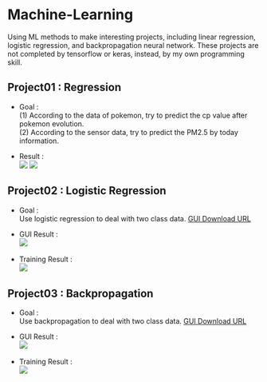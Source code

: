 # Machine-Learning
Using ML methods to make interesting projects, including linear regression, logistic regression, and backpropagation neural network. These projects are not completed by tensorflow or keras, instead, by my own programming skill.
>

## Project01 : Regression
- Goal :       
(1) According to the data of pokemon, try to predict the cp value after pokemon evolution.      
(2) According to the sensor data, try to predict the PM2.5 by today information.    
>
- Result :      
![](https://github.com/tailer954/Machine-Learning/blob/master/01_Regression/Image/PokemonRegressionSets.PNG)
![](https://github.com/tailer954/Machine-Learning/blob/master/01_Regression/Image/PM2.5RegressionSets.PNG)
>
## Project02 : Logistic Regression
- Goal :       
Use logistic regression to deal with two class data. [GUI Download URL](https://mega.nz/#!dLAAgA5B!0_6XgtUtmmPrjjVuam559NvQeqaXOSnygeApQZtxD5I)
>
- GUI Result :    
![](https://github.com/tailer954/Machine-Learning/blob/master/02_Logistic%20Regression/Image/GUI%20appearance.png)
>
- Training Result :    
![](https://github.com/tailer954/Machine-Learning/blob/master/02_Logistic%20Regression/Image/LogisticRegressionSet.PNG)
>
## Project03 : Backpropagation
- Goal :       
Use backpropagation to deal with two class data. [GUI Download URL](https://mega.nz/#!ULoRED5L!GsuFHiYqq1Beyi6SYkR73HJSq_IWG6QwmR1XF8c5naE)
>
- GUI Result :    
![](https://github.com/tailer954/Machine-Learning/blob/master/03_Backpropagation/Image/GUI%20appearance.png)
>
- Training Result :    
![](https://github.com/tailer954/Machine-Learning/blob/master/03_Backpropagation/Image/BackpropagationSet.PNG)
>
